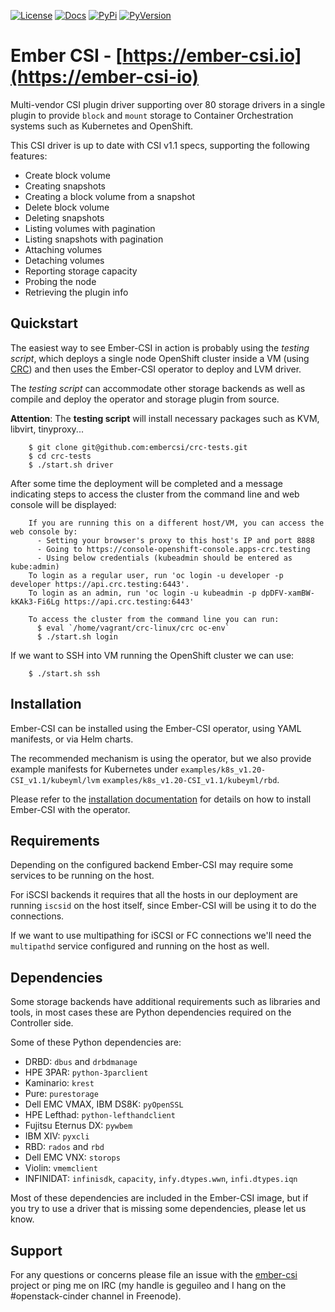 [![License](https://img.shields.io/:license-apache-blue.svg)](http://www.apache.org/licenses/LICENSE-2.0) [![Docs](https://readthedocs.org/projects/ember-csi/badge/?version=latest)](http://docs.ember-csi.io/) [![PyPi](https://img.shields.io/pypi/v/ember_csi.svg)](https://pypi.python.org/pypi/ember_csi) [![PyVersion](https://img.shields.io/pypi/pyversions/ember_csi.svg)](https://pypi.python.org/pypi/ember_csi)

# Ember CSI - [https://ember-csi.io](https://ember-csi-io)

Multi-vendor CSI plugin driver supporting over 80 storage drivers in a single plugin to provide `block` and `mount` storage to Container Orchestration systems such as Kubernetes and OpenShift.

This CSI driver is up to date with CSI v1.1 specs, supporting the following features:

- Create block volume
- Creating snapshots
- Creating a block volume from a snapshot
- Delete block volume
- Deleting snapshots
- Listing volumes with pagination
- Listing snapshots with pagination
- Attaching volumes
- Detaching volumes
- Reporting storage capacity
- Probing the node
- Retrieving the plugin info

## Quickstart

The easiest way to see Ember-CSI in action is probably using the *testing script*, which deploys a single node OpenShift cluster inside a VM (using [CRC](https://developers.redhat.com/products/codeready-containers/overview)) and then uses the Ember-CSI operator to deploy and LVM driver.

The *testing script* can accommodate other storage backends as well as compile and deploy the operator and storage plugin from source.

**Attention**: The **testing script** will install necessary packages such as KVM, libvirt, tinyproxy...

```
    $ git clone git@github.com:embercsi/crc-tests.git
    $ cd crc-tests
    $ ./start.sh driver
```

After some time the deployment will be completed and a message indicating steps to access the cluster from the command line and web console will be displayed:

```
    If you are running this on a different host/VM, you can access the web console by:
      - Setting your browser's proxy to this host's IP and port 8888
      - Going to https://console-openshift-console.apps-crc.testing
      - Using below credentials (kubeadmin should be entered as kube:admin)
    To login as a regular user, run 'oc login -u developer -p developer https://api.crc.testing:6443'.
    To login as an admin, run 'oc login -u kubeadmin -p dpDFV-xamBW-kKAk3-Fi6Lg https://api.crc.testing:6443'

    To access the cluster from the command line you can run:
      $ eval `/home/vagrant/crc-linux/crc oc-env`
      $ ./start.sh login
```

If we want to SSH into VM running the OpenShift cluster we can use:

```
    $ ./start.sh ssh
```

## Installation

Ember-CSI can be installed using the Ember-CSI operator, using YAML manifests, or via Helm charts.

The recommended mechanism is using the operator, but we also provide example manifests for Kubernetes under `examples/k8s_v1.20-CSI_v1.1/kubeyml/lvm` `examples/k8s_v1.20-CSI_v1.1/kubeyml/rbd`.

Please refer to the [installation documentation](https://docs.ember-csi.io/en/latest/installation.html) for details on how to install Ember-CSI with the operator.

## Requirements

Depending on the configured backend Ember-CSI may require some services to be running on the host.

For iSCSI backends it requires that all the hosts in our deployment are running `iscsid` on the host itself, since Ember-CSI will be using it to do the connections.

If we want to use multipathing for iSCSI or FC connections we'll need the `multipathd` service configured and running on the host as well.

## Dependencies

Some storage backends have additional requirements such as libraries and tools, in most cases these are Python dependencies required on the Controller side.

Some of these Python dependencies are:

- DRBD: `dbus` and `drbdmanage`
- HPE 3PAR: `python-3parclient`
- Kaminario: `krest`
- Pure: `purestorage`
- Dell EMC VMAX, IBM DS8K: `pyOpenSSL`
- HPE Lefthad: `python-lefthandclient`
- Fujitsu Eternus DX: `pywbem`
- IBM XIV: `pyxcli`
- RBD: `rados` and `rbd`
- Dell EMC VNX: `storops`
- Violin: `vmemclient`
- INFINIDAT: `infinisdk`, `capacity`, `infy.dtypes.wwn`, `infi.dtypes.iqn`

Most of these dependencies are included in the Ember-CSI image, but if you try to use a driver that is missing some dependencies, please let us know.

## Support

For any questions or concerns please file an issue with the [ember-csi](https://github.com/akrog/ember-csi/issues) project or ping me on IRC (my handle is geguileo and I hang on the #openstack-cinder channel in Freenode).

